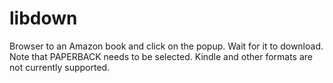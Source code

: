 # libdown
Browser to an Amazon book and click on the popup. Wait for it to download. Note that PAPERBACK needs to be selected. Kindle and other formats are not currently supported.
